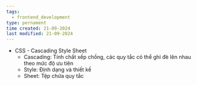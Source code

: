 ```yaml
---
tags:
  - frontend_development
type: pernament
time created: 21-09-2024
last modified: 21-09-2024
---
```

- CSS - Cascading Style Sheet
	- Cascading: Tính chất xếp chồng, các quy tắc có thể ghi đè lên nhau theo mức độ ưu tiên
	- Style: Định dạng và thiết kế
	- Sheet: Tệp chứa quy tắc